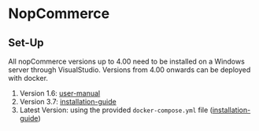 # NopCommerce

## Set-Up

All nopCommerce versions up to 4.00 need to be installed on a Windows server through VisualStudio.
Versions from 4.00 onwards can be deployed with docker.

1. Version 1.6: [user-manual](http://downloads.nopcommerce.com/Docs/nopCommerce_User_Guide_1.60.pdf)
2. Version 3.7: [installation-guide](https://docs.nopcommerce.com/en/user-guide/installing/installation-guide/index.html)
3. Latest Version: using the provided `docker-compose.yml` file ([installation-guide](https://docs.nopcommerce.com/en/developer/tutorials/docker.html))
